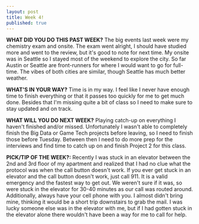 ```yaml
---
layout: post
title: Week 4!
published: true
---
```

**WHAT DID YOU DO THIS PAST WEEK?** The big events last week were my chemistry exam and onsite. The exam went alright, I should have studied more and went to the review, but it's good to note for next time. My onsite was in Seattle so I stayed most of the weekend to explore the city. So far Austin or Seattle are front-runners for where I would want to go for full-time. The vibes of both cities are similar, though Seattle has much better weather.

**WHAT'S IN YOUR WAY?** Time is in my way. I feel like I never have enough time to finish everything or that it passes too quickly for me to get much done. Besides that I'm missing quite a bit of class so I need to make sure to stay updated and on track.

**WHAT WILL YOU DO NEXT WEEK?** Playing catch-up on everything I haven't finished and/or missed. Unfortunately I wasn't able to completely finish the Big Data or Game Tech projects before leaving, so I need to finish those before Tuesday. Between then I need to do more prep for the interviews and find time to catch up on and finish Project 2 for this class. 

**PICK/TIP OF THE WEEK?:** Recently I was stuck in an elevator between the 2nd and 3rd floor of my apartment and realized that I had no clue what the protocol was when the call button doesn't work. If you ever get stuck in an elevator and the call button doesn't work, just call 911. It is a valid emergency and the fastest way to get out. We weren't sure if it was, so were stuck in the elevator for 30-40 minutes as our call was routed around. Additionally, always have your cell phone with you. I almost didn't bring mine, thinking it would be a short trip downstairs to grab the mail. I was lucky someone else was in the elevator with me, but if I had gotten stuck in the elevator alone there wouldn't have been a way for me to call for help.
